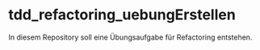 # tdd_refactoring_uebungErstellen
In diesem Repository soll eine Übungsaufgabe für Refactoring entstehen.
